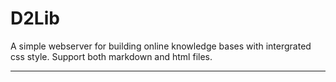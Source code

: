 # D2Lib

A simple webserver for building online knowledge bases with intergrated css style. Support both markdown and html files.

<hr>
<br>

<noframes>
  <a href="https://github.com/D2Lib/D2Lib">D2Lib main repo</a>
  <br>
  <a href="https://github.com/ArthurZhou/D2Lib-Go">D2Lib dev repo</a>
</noframes>
<br>

